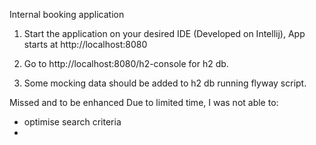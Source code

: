 Internal booking application

1. Start the application on your desired IDE (Developed on Intellij), App starts at http://localhost:8080

2. Go to http://localhost:8080/h2-console for h2 db.

3. Some mocking data should be added to h2 db running flyway script.





Missed and to be enhanced
Due to limited time, I was not able to:

- optimise search criteria 
- 